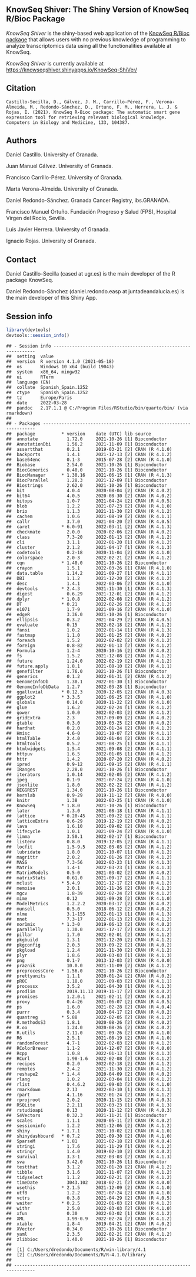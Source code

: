 ## KnowSeq Shiver: The Shiny Version of KnowSeq R/Bioc Package

*KnowSeq Shiver* is the shiny-based web application of the [KnowSeq
R/Bioc package](https://github.com/CasedUgr/KnowSeq) that allows users
with no previous knowledge of programming to analyze transcriptomics
data using all the functionalities available at KnowSeq.

*KnowSeq Shiver* is currently available at
<https://knowseqshiver.shinyapps.io/KnowSeq-ShiVer/>

## Citation

    Castillo-Secilla, D., Gálvez, J. M., Carrillo-Pérez, F., Verona-Almeida, M., Redondo-Sánchez, D., Ortuno, F. M., Herrera, L. J. & Rojas, I. (2021). KnowSeq R-Bioc package: The automatic smart gene expression tool for retrieving relevant biological knowledge. Computers in Biology and Medicine, 133, 104387.

## Authors

Daniel Castillo. University of Granada.

Juan Manuel Gálvez. University of Granada.

Francisco Carrillo-Pérez. University of Granada.

Marta Verona-Almeida. University of Granada.

Daniel Redondo-Sánchez. Granada Cancer Registry, ibs.GRANADA.

Francisco Manuel Ortuño. Fundación Progreso y Salud (FPS), Hospital
Virgen del Rocio, Sevilla.

Luis Javier Herrera. University of Granada.

Ignacio Rojas. University of Granada.

## Contact

Daniel Castillo-Secilla (cased at ugr.es) is the main developer of the R
package KnowSeq.

Daniel Redondo-Sánchez (daniel.redondo.easp at juntadeandalucia.es) is
the main developer of this Shiny App.

## Session info

``` r
library(devtools)
devtools::session_info()
```

    ## - Session info ---------------------------------------------------------------
    ##  setting  value
    ##  version  R version 4.1.0 (2021-05-18)
    ##  os       Windows 10 x64 (build 19043)
    ##  system   x86_64, mingw32
    ##  ui       RTerm
    ##  language (EN)
    ##  collate  Spanish_Spain.1252
    ##  ctype    Spanish_Spain.1252
    ##  tz       Europe/Paris
    ##  date     2022-03-28
    ##  pandoc   2.17.1.1 @ C:/Program Files/RStudio/bin/quarto/bin/ (via rmarkdown)
    ## 
    ## - Packages -------------------------------------------------------------------
    ##  package          * version    date (UTC) lib source
    ##  annotate           1.72.0     2021-10-26 [1] Bioconductor
    ##  AnnotationDbi      1.56.2     2021-11-09 [1] Bioconductor
    ##  assertthat         0.2.1      2019-03-21 [2] CRAN (R 4.1.0)
    ##  backports          1.4.1      2021-12-13 [2] CRAN (R 4.1.2)
    ##  base64enc          0.1-3      2015-07-28 [2] CRAN (R 4.1.0)
    ##  Biobase            2.54.0     2021-10-26 [1] Bioconductor
    ##  BiocGenerics       0.40.0     2021-10-26 [1] Bioconductor
    ##  BiocManager      * 1.30.16    2021-06-15 [1] CRAN (R 4.1.3)
    ##  BiocParallel       1.28.3     2021-12-09 [1] Bioconductor
    ##  Biostrings         2.62.0     2021-10-26 [1] Bioconductor
    ##  bit                4.0.4      2020-08-04 [2] CRAN (R 4.0.2)
    ##  bit64              4.0.5      2020-08-30 [2] CRAN (R 4.0.2)
    ##  bitops             1.0-7      2021-04-24 [2] CRAN (R 4.0.5)
    ##  blob               1.2.2      2021-07-23 [2] CRAN (R 4.1.0)
    ##  brio               1.1.3      2021-11-30 [2] CRAN (R 4.1.2)
    ##  cachem             1.0.6      2021-08-19 [2] CRAN (R 4.1.1)
    ##  callr              3.7.0      2021-04-20 [2] CRAN (R 4.0.5)
    ##  caret            * 6.0-91     2022-03-11 [2] CRAN (R 4.1.3)
    ##  checkmate          2.0.0      2020-02-06 [2] CRAN (R 4.0.2)
    ##  class              7.3-20     2022-01-13 [2] CRAN (R 4.1.2)
    ##  cli                3.1.1      2022-01-20 [1] CRAN (R 4.1.2)
    ##  cluster            2.1.2      2021-04-17 [1] CRAN (R 4.1.3)
    ##  codetools          0.2-18     2020-11-04 [2] CRAN (R 4.1.0)
    ##  colorspace         2.0-3      2022-02-21 [2] CRAN (R 4.1.2)
    ##  cqn              * 1.40.0     2021-10-26 [2] Bioconductor
    ##  crayon             1.5.1      2022-03-26 [1] CRAN (R 4.1.0)
    ##  data.table         1.14.2     2021-09-27 [1] CRAN (R 4.1.1)
    ##  DBI                1.1.2      2021-12-20 [2] CRAN (R 4.1.2)
    ##  desc               1.4.1      2022-03-06 [2] CRAN (R 4.1.0)
    ##  devtools         * 2.4.3      2021-11-30 [1] CRAN (R 4.1.3)
    ##  digest             0.6.29     2021-12-01 [2] CRAN (R 4.1.2)
    ##  dplyr            * 1.0.8      2022-02-08 [2] CRAN (R 4.1.2)
    ##  DT               * 0.21       2022-02-26 [2] CRAN (R 4.1.2)
    ##  e1071              1.7-9      2021-09-16 [2] CRAN (R 4.1.0)
    ##  edgeR              3.36.0     2021-10-26 [1] Bioconductor
    ##  ellipsis           0.3.2      2021-04-29 [2] CRAN (R 4.0.5)
    ##  evaluate           0.15       2022-02-18 [2] CRAN (R 4.1.2)
    ##  fansi              1.0.2      2022-01-14 [1] CRAN (R 4.1.3)
    ##  fastmap            1.1.0      2021-01-25 [2] CRAN (R 4.0.2)
    ##  foreach            1.5.2      2022-02-02 [2] CRAN (R 4.1.2)
    ##  foreign            0.8-82     2022-01-13 [2] CRAN (R 4.1.2)
    ##  Formula            1.2-4      2020-10-16 [2] CRAN (R 4.0.2)
    ##  fs                 1.5.2      2021-12-08 [2] CRAN (R 4.1.2)
    ##  future             1.24.0     2022-02-19 [2] CRAN (R 4.1.2)
    ##  future.apply       1.8.1      2021-08-10 [2] CRAN (R 4.1.1)
    ##  genefilter         1.76.0     2021-10-26 [1] Bioconductor
    ##  generics           0.1.2      2022-01-31 [2] CRAN (R 4.1.2)
    ##  GenomeInfoDb       1.30.1     2022-01-30 [1] Bioconductor
    ##  GenomeInfoDbData   1.2.7      2022-03-28 [1] Bioconductor
    ##  ggalluvial       * 0.12.3     2020-12-05 [2] CRAN (R 4.0.3)
    ##  ggplot2          * 3.3.5      2021-06-25 [2] CRAN (R 4.1.0)
    ##  globals            0.14.0     2020-11-22 [2] CRAN (R 4.1.0)
    ##  glue               1.6.2      2022-02-24 [1] CRAN (R 4.1.2)
    ##  gower              1.0.0      2022-02-03 [2] CRAN (R 4.1.2)
    ##  gridExtra          2.3        2017-09-09 [2] CRAN (R 4.0.2)
    ##  gtable             0.3.0      2019-03-25 [2] CRAN (R 4.0.2)
    ##  hardhat            0.2.0      2022-01-24 [2] CRAN (R 4.1.2)
    ##  Hmisc              4.6-0      2021-10-07 [2] CRAN (R 4.1.1)
    ##  htmlTable          2.4.0      2022-01-04 [2] CRAN (R 4.1.2)
    ##  htmltools          0.5.2      2021-08-25 [1] CRAN (R 4.1.1)
    ##  htmlwidgets        1.5.4      2021-09-08 [2] CRAN (R 4.1.1)
    ##  httpuv             1.6.5      2022-01-05 [1] CRAN (R 4.1.2)
    ##  httr               1.4.2      2020-07-20 [2] CRAN (R 4.0.2)
    ##  ipred              0.9-12     2021-09-15 [2] CRAN (R 4.1.1)
    ##  IRanges            2.28.0     2021-10-26 [1] Bioconductor
    ##  iterators          1.0.14     2022-02-05 [2] CRAN (R 4.1.2)
    ##  jpeg               0.1-9      2021-07-24 [2] CRAN (R 4.1.0)
    ##  jsonlite           1.8.0      2022-02-22 [2] CRAN (R 4.1.2)
    ##  KEGGREST           1.34.0     2021-10-26 [1] Bioconductor
    ##  kernlab            0.9-29     2019-11-12 [2] CRAN (R 4.0.0)
    ##  knitr              1.38       2022-03-25 [1] CRAN (R 4.1.0)
    ##  KnowSeq          * 1.8.0      2021-10-26 [1] Bioconductor
    ##  later              1.3.0      2021-08-18 [1] CRAN (R 4.1.1)
    ##  lattice          * 0.20-45    2021-09-22 [2] CRAN (R 4.1.1)
    ##  latticeExtra       0.6-29     2019-12-19 [2] CRAN (R 4.0.2)
    ##  lava               1.6.10     2021-09-02 [2] CRAN (R 4.1.1)
    ##  lifecycle          1.0.1      2021-09-24 [2] CRAN (R 4.1.0)
    ##  limma              3.50.1     2022-02-17 [1] Bioconductor
    ##  listenv            0.8.0      2019-12-05 [2] CRAN (R 4.1.1)
    ##  locfit             1.5-9.5    2022-03-03 [2] CRAN (R 4.1.2)
    ##  lubridate          1.8.0      2021-10-07 [1] CRAN (R 4.1.2)
    ##  magrittr           2.0.2      2022-01-26 [2] CRAN (R 4.1.2)
    ##  MASS               7.3-56     2022-03-23 [1] CRAN (R 4.1.3)
    ##  Matrix             1.4-1      2022-03-23 [1] CRAN (R 4.1.3)
    ##  MatrixModels       0.5-0      2021-03-02 [2] CRAN (R 4.0.2)
    ##  matrixStats        0.61.0     2021-09-17 [2] CRAN (R 4.1.1)
    ##  mclust           * 5.4.9      2021-12-17 [2] CRAN (R 4.1.2)
    ##  memoise            2.0.1      2021-11-26 [2] CRAN (R 4.1.2)
    ##  mgcv               1.8-39     2022-02-24 [2] CRAN (R 4.1.2)
    ##  mime               0.12       2021-09-28 [2] CRAN (R 4.1.0)
    ##  ModelMetrics       1.2.2.2    2020-03-17 [2] CRAN (R 4.0.2)
    ##  munsell            0.5.0      2018-06-12 [2] CRAN (R 4.0.2)
    ##  nlme               3.1-155    2022-01-13 [1] CRAN (R 4.1.3)
    ##  nnet               7.3-17     2022-01-13 [2] CRAN (R 4.1.2)
    ##  nor1mix          * 1.3-0      2019-06-13 [2] CRAN (R 4.0.2)
    ##  parallelly         1.30.0     2021-12-17 [2] CRAN (R 4.1.2)
    ##  pillar             1.7.0      2022-02-01 [2] CRAN (R 4.1.2)
    ##  pkgbuild           1.3.1      2021-12-20 [2] CRAN (R 4.1.2)
    ##  pkgconfig          2.0.3      2019-09-22 [2] CRAN (R 4.0.2)
    ##  pkgload            1.2.4      2021-11-30 [2] CRAN (R 4.1.2)
    ##  plyr               1.8.6      2020-03-03 [1] CRAN (R 4.1.3)
    ##  png                0.1-7      2013-12-03 [2] CRAN (R 4.0.0)
    ##  praznik            10.0.0     2021-11-09 [2] CRAN (R 4.1.2)
    ##  preprocessCore   * 1.56.0     2021-10-26 [2] Bioconductor
    ##  prettyunits        1.1.1      2020-01-24 [2] CRAN (R 4.0.2)
    ##  pROC               1.18.0     2021-09-03 [2] CRAN (R 4.1.1)
    ##  processx           3.5.2      2021-04-30 [1] CRAN (R 4.1.3)
    ##  prodlim            2019.11.13 2019-11-17 [2] CRAN (R 4.0.2)
    ##  promises           1.2.0.1    2021-02-11 [2] CRAN (R 4.0.3)
    ##  proxy              0.4-26     2021-06-07 [2] CRAN (R 4.0.5)
    ##  ps                 1.6.0      2021-02-28 [2] CRAN (R 4.0.4)
    ##  purrr              0.3.4      2020-04-17 [2] CRAN (R 4.0.2)
    ##  quantreg         * 5.88       2022-02-05 [2] CRAN (R 4.1.2)
    ##  R.methodsS3        1.8.1      2020-08-26 [2] CRAN (R 4.0.2)
    ##  R.oo               1.24.0     2020-08-26 [2] CRAN (R 4.0.2)
    ##  R.utils            2.11.0     2021-09-26 [2] CRAN (R 4.1.0)
    ##  R6                 2.5.1      2021-08-19 [2] CRAN (R 4.1.0)
    ##  randomForest       4.7-1      2022-02-03 [2] CRAN (R 4.1.2)
    ##  RColorBrewer       1.1-2      2014-12-07 [2] CRAN (R 4.0.0)
    ##  Rcpp               1.0.8      2022-01-13 [1] CRAN (R 4.1.3)
    ##  RCurl              1.98-1.6   2022-02-08 [2] CRAN (R 4.1.2)
    ##  recipes            0.2.0      2022-02-18 [2] CRAN (R 4.1.2)
    ##  remotes            2.4.2      2021-11-30 [2] CRAN (R 4.1.2)
    ##  reshape2         * 1.4.4      2020-04-09 [2] CRAN (R 4.0.2)
    ##  rlang              1.0.2      2022-03-04 [1] CRAN (R 4.1.2)
    ##  rlist              0.4.6.2    2021-09-03 [2] CRAN (R 4.1.0)
    ##  rmarkdown          2.13       2022-03-10 [1] CRAN (R 4.1.3)
    ##  rpart              4.1.16     2022-01-24 [2] CRAN (R 4.1.2)
    ##  rprojroot          2.0.2      2020-11-15 [2] CRAN (R 4.0.3)
    ##  RSQLite            2.2.11     2022-03-23 [1] CRAN (R 4.1.3)
    ##  rstudioapi         0.13       2020-11-12 [2] CRAN (R 4.0.3)
    ##  S4Vectors          0.32.3     2021-11-21 [1] Bioconductor
    ##  scales             1.1.1      2020-05-11 [2] CRAN (R 4.0.2)
    ##  sessioninfo        1.2.2      2021-12-06 [2] CRAN (R 4.1.2)
    ##  shiny            * 1.7.1      2021-10-02 [2] CRAN (R 4.1.0)
    ##  shinydashboard   * 0.7.2      2021-09-30 [2] CRAN (R 4.1.0)
    ##  SparseM          * 1.81       2021-02-18 [2] CRAN (R 4.0.4)
    ##  stringi            1.7.6      2021-11-29 [1] CRAN (R 4.1.2)
    ##  stringr            1.4.0      2019-02-10 [2] CRAN (R 4.0.2)
    ##  survival           3.3-1      2022-03-03 [2] CRAN (R 4.1.3)
    ##  sva                3.42.0     2021-10-26 [1] Bioconductor
    ##  testthat           3.1.2      2022-01-20 [2] CRAN (R 4.1.2)
    ##  tibble             3.1.6      2021-11-07 [2] CRAN (R 4.1.2)
    ##  tidyselect         1.1.2      2022-02-21 [2] CRAN (R 4.1.2)
    ##  timeDate           3043.102   2018-02-21 [2] CRAN (R 4.0.0)
    ##  usethis          * 2.1.5      2021-12-09 [2] CRAN (R 4.1.0)
    ##  utf8               1.2.2      2021-07-24 [2] CRAN (R 4.1.0)
    ##  vctrs              0.3.8      2021-04-29 [2] CRAN (R 4.0.5)
    ##  waiter           * 0.2.5      2022-01-03 [2] CRAN (R 4.1.2)
    ##  withr              2.5.0      2022-03-03 [2] CRAN (R 4.1.0)
    ##  xfun               0.30       2022-03-02 [1] CRAN (R 4.1.2)
    ##  XML                3.99-0.9   2022-02-24 [2] CRAN (R 4.1.2)
    ##  xtable             1.8-4      2019-04-21 [2] CRAN (R 4.0.2)
    ##  XVector            0.34.0     2021-10-26 [1] Bioconductor
    ##  yaml               2.3.5      2022-02-21 [2] CRAN (R 4.1.2)
    ##  zlibbioc           1.40.0     2021-10-26 [1] Bioconductor
    ## 
    ##  [1] C:/Users/dredondo/Documents/R/win-library/4.1
    ##  [2] C:/Users/dredondo/Documents/R/R-4.1.0/library
    ## 
    ## ------------------------------------------------------------------------------
